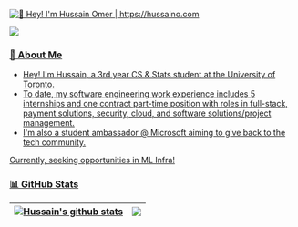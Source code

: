 [<img src="https://raw.githubusercontent.com/hussaino03/hussaino03/master/Intro.gif" alt="👋 Hey! I'm Hussain Omer | https://hussaino.com" title="👋 Hey! I'm Hussain Omer | https://hussaino.com/"/>](https://hussaino.com/)

<div style="display: flex; align-items: center; justify-content: space-between;">
		 <a href="mailto:hussain.omer@mail.utoronto.ca" target="_blank">
	<img src="https://img.shields.io/badge/hussain.omer@mail.utoronto.ca-D14836?style=flat&logo=gmail&logoColor=white"/>		 
</div>
			 
### :book: About Me 

- Hey! I'm Hussain, a 3rd year CS & Stats student at the University of Toronto.
- To date, my software engineering work experience includes 5 internships and one contract part-time position with roles in full-stack, payment solutions, security, cloud, and software solutions/project management.
- I'm also a student ambassador @ Microsoft aiming to give back to the tech community.

Currently, seeking opportunities in ML Infra!

### 📊 GitHub Stats

| <a href="https://github.com/hussaino03/github-readme-stats"><img align="center" src="https://github-readme-stats.vercel.app/api?username=hussaino03&show=prs_merged,prs_merged_percentage&show_icons=true&include_all_commits=true&count_private=true&theme=algolia&hide_rank=true&hide=contribs" alt="Hussain's github stats" /></a> | <a href="https://github.com/hussaino03/github-readme-stats"><img align="center" src="https://github-readme-stats.vercel.app/api/top-langs/?username=hussaino03&langs_count=10&hide=jupyter%20notebook&theme=algolia&layout=compact" /></a> |
| ------------- | ------------- |
